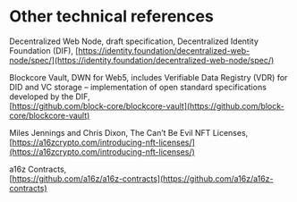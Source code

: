 # Other technical references

Decentralized Web Node, draft specification, Decentralized Identity Foundation (DIF), [https://identity.foundation/decentralized-web-node/spec/](https://identity.foundation/decentralized-web-node/spec/)

Blockcore Vault, DWN for Web5, includes Verifiable Data Registry (VDR) for DID and VC storage – implementation of open standard specifications developed by the DIF,\
[https://github.com/block-core/blockcore-vault](https://github.com/block-core/blockcore-vault)

Miles Jennings and Chris Dixon, The Can’t Be Evil NFT Licenses,\
[https://a16zcrypto.com/introducing-nft-licenses/](https://a16zcrypto.com/introducing-nft-licenses/)

a16z Contracts,\
[https://github.com/a16z/a16z-contracts](https://github.com/a16z/a16z-contracts)
